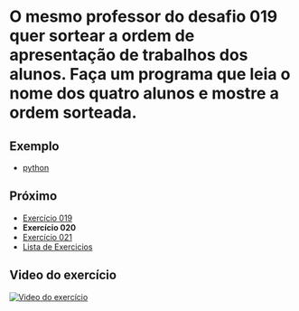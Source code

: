 # O mesmo professor do desafio 019 quer sortear a ordem de apresentação de trabalhos dos alunos. Faça um programa que leia o nome dos quatro alunos e mostre a ordem sorteada.

## Exemplo

- [python](python)

## Próximo

- [Exercício 019](../019)
- **Exercício 020**
- [Exercício 021](../021)
- [Lista de Exercicios](../)

## Video do exercício

[![Video do exercício](https://img.youtube.com/vi/OPh0nngbBSY/maxresdefault.jpg)](https://youtu.be/OPh0nngbBSY)